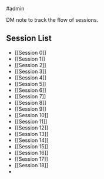 #admin 

DM note to track the flow of sessions.

## Session List

- [[Session 0]]
- [[Session 1]]
- [[Session 2]]
- [[Session 3]]
- [[Session 4]]
- [[Session 5]]
- [[Session 6]]
- [[Session 7]]
- [[Session 8]]
- [[Session 9]]
- [[Session 10]]
- [[Session 11]]
- [[Session 12]]
- [[Session 13]]
- [[Session 14]]
- [[Session 15]]
- [[Session 16]]
- [[Session 17]]
- [[Session 18]]
- 
